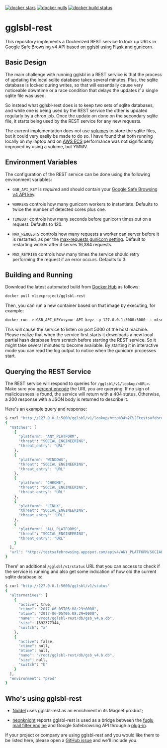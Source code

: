 [![docker stars](https://img.shields.io/docker/stars/mlsecproject/gglsbl-rest.svg)](https://hub.docker.com/r/mlsecproject/gglsbl-rest/) [![docker pulls](https://img.shields.io/docker/pulls/mlsecproject/gglsbl-rest.svg)](https://hub.docker.com/r/mlsecproject/gglsbl-rest/) [![docker build status](https://img.shields.io/docker/build/mlsecproject/gglsbl-rest.svg)](https://hub.docker.com/r/mlsecproject/gglsbl-rest/)

# gglsbl-rest

This repository implements a Dockerized REST service to look up URLs in Google Safe Browsing v4 API based on [gglsbl](https://github.com/afilipovich/gglsbl) using [Flask](https://pypi.python.org/pypi/Flask) and [gunicorn](https://pypi.python.org/pypi/gunicorn).

## Basic Design

The main challenge with running gglsbl in a REST service is that the process of updating the local sqlite database takes several minutes. Plus, the sqlite database is locked during writes, so that will essentially cause very noticeable downtime or a race condition that delays the updates if a single sqlite file was used.

So instead what gglsbl-rest does is to keep two sets of sqlite databases, and while one is being used by the REST service the other is updated regularly by a chron job. Once the update on done on the secondary sqlite file, it starts being used by the REST service for any new requests.

The current implementation does not use [volumes](https://docs.docker.com/engine/tutorials/dockervolumes/) to store the sqlite files, but it could very easily be made to do so. I have found that both running locally on my laptop and on [AWS ECS](https://aws.amazon.com/ecs/) performance was not significantly improved by using a volume, but YMMV.

## Environment Variables

The configuration of the REST service can be done using the following environment variables:

* `GSB_API_KEY` is *required* and should contain your [Google Safe Browsing v4 API key](https://developers.google.com/safe-browsing/v4/get-started).

* `WORKERS` controls how many gunicorn workers to instantiate. Defaults to twice the number of detected cores plus one.

* `TIMEOUT` controls how many seconds before gunicorn times out on a request. Defaults to 120.

* `MAX_REQUESTS` controls how many requests a worker can server before it is restarted, as per the [max-requests gunicorn setting](http://docs.gunicorn.org/en/stable/settings.html#max-requests). Default to restarting worker after it serves 16,384 requests.

* `MAX_RETRIES` controls how many times the service should retry performing the request if an error occurs. Defaults to 3.

## Building and Running

Download the latest automated build from
[Docker Hub](https://hub.docker.com/r/mlsecproject/gglsbl-rest/) as follows:
```bash
docker pull mlsecproject/gglsbl-rest
```

Then, you can run a new container based on that image by executing, for example:
```bash
docker run -e GSB_API_KEY=<your API key> -p 127.0.0.1:5000:5000 -i mlsecproject/gglsbl-rest 
```

This will cause the service to listen on port 5000 of the host machine. Please realize that
when the service first starts it downloads a new local partial hash database from scratch 
before starting the REST service. So it might take several minutes to become available. By
starting it in interactive mode you can read the log output to notice when the gunicorn 
processes start.

## Querying the REST Service

The REST service will respond to queries for `/gglsbl/v1/lookup/<URL>`. Make sure you 
[percent encode](https://en.wikipedia.org/wiki/Percent-encoding) the URL you are querying.
If no sign of maliciousness is found, the service will return with a 404 status. Otherwise,
a 200 response with a JSON body is returned to describe it.

Here's an example query and response:
```bash
$ curl "http://127.0.0.1:5000/gglsbl/v1/lookup/http%3A%2F%2Ftestsafebrowsing.appspot.com%2Fapiv4%2FANY_PLATFORM%2FSOCIAL_ENGINEERING%2FURL%2F"
{
  "matches": [
    {
      "platform": "ANY_PLATFORM",
      "threat": "SOCIAL_ENGINEERING",
      "threat_entry": "URL"
    },
    {
      "platform": "WINDOWS",
      "threat": "SOCIAL_ENGINEERING",
      "threat_entry": "URL"
    },
    {
      "platform": "CHROME",
      "threat": "SOCIAL_ENGINEERING",
      "threat_entry": "URL"
    },
    {
      "platform": "LINUX",
      "threat": "SOCIAL_ENGINEERING",
      "threat_entry": "URL"
    },
    {
      "platform": "ALL_PLATFORMS",
      "threat": "SOCIAL_ENGINEERING",
      "threat_entry": "URL"
    }
  ],
  "url": "http://testsafebrowsing.appspot.com/apiv4/ANY_PLATFORM/SOCIAL_ENGINEERING/URL/"
}
```

There' an additional `/gglsbl/v1/status` URL that you can access to check if the service is
running and also get some indication of how old the current sqlite database is:
```bash
$ curl "http://127.0.0.1:5000/gglsbl/v1/status"
{
  "alternatives": [
    {
      "active": true,
      "ctime": "2017-06-05T05:08:29+0000",
      "mtime": "2017-06-05T05:08:29+0000",
      "name": "/root/gglsbl-rest/db/gsb_v4.a.db",
      "size": 1592377344,
      "switch": "a"
    },
    {
      "active": false,
      "ctime": null,
      "mtime": null,
      "name": "/root/gglsbl-rest/db/gsb_v4.b.db",
      "size": null,
      "switch": "b"
    }
  ],
  "environment": "prod"
}
```

## Who's using gglsbl-rest

* [Niddel](https://www.niddel.com) uses gglsbl-rest as an enrichment in its Magnet product;

* [neonknight](https://github.com/neonknight) reports gglsbl-rest is used as a bridge between 
the [fuglu mail filter engine](https://github.com/gryphius/fuglu) and Google Safebrowsing API
through a [plug-in](https://github.com/gryphius/fuglu-extra-plugins/blob/master/safebrowsing/gglsbl.py).

If your project or company are using gglsbl-rest and you would like them to be listed here, 
please open a [GitHub issue](https://github.com/mlsecproject/gglsbl-rest/issues) and we'll 
include you.

